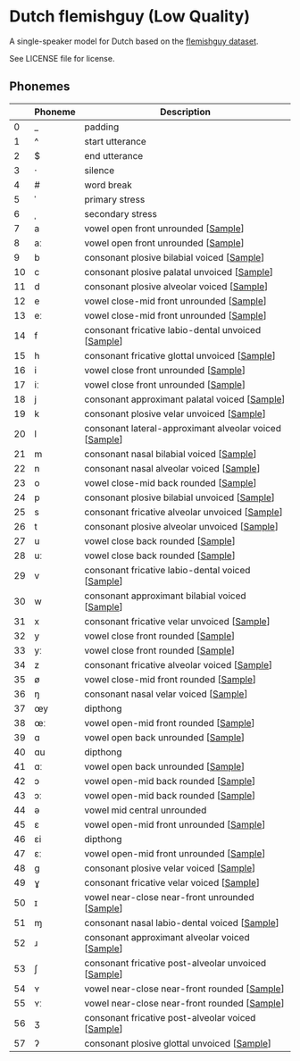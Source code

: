# Dutch flemishguy (Low Quality)

A single-speaker model for Dutch based on the [flemishguy dataset](https://github.com/rhasspy/dataset-voice-flemishguy).

See LICENSE file for license.


## Phonemes

<table><thead><th>&nbsp;</th><th>Phoneme</th><th>Description</th></thead>
<tr>
<td> 0 </td>
<td> _ </td>
<td> padding </td>
</tr>
<tr>
<td> 1 </td>
<td> ^ </td>
<td> start utterance </td>
</tr>
<tr>
<td> 2 </td>
<td> $ </td>
<td> end utterance </td>
</tr>
<tr>
<td> 3 </td>
<td> · </td>
<td> silence </td>
</tr>
<tr>
<td> 4 </td>
<td> # </td>
<td> word break </td>
</tr>
<tr>
<td> 5 </td>
<td> ˈ </td>
<td> primary stress </td>
</tr>
<tr>
<td> 6 </td>
<td> ˌ </td>
<td> secondary stress </td>
</tr>
<tr>
<td> 7 </td>
<td> a </td>
<td> vowel open front unrounded [<a title="Audio sample for vowel open front unrounded " href="../../phonemes/open_front_unrounded_vowel.wav">Sample</a>] </td>
</tr>
<tr>
<td> 8 </td>
<td> aː </td>
<td> vowel open front unrounded [<a title="Audio sample for vowel open front unrounded " href="../../phonemes/open_front_unrounded_vowel.wav">Sample</a>] </td>
</tr>
<tr>
<td> 9 </td>
<td> b </td>
<td> consonant plosive bilabial voiced [<a title="Audio sample for consonant plosive bilabial voiced " href="../../phonemes/voiced_bilabial_plosive.wav">Sample</a>] </td>
</tr>
<tr>
<td> 10 </td>
<td> c </td>
<td> consonant plosive palatal unvoiced [<a title="Audio sample for consonant plosive palatal unvoiced " href="../../phonemes/voiceless_palatal_plosive.wav">Sample</a>] </td>
</tr>
<tr>
<td> 11 </td>
<td> d </td>
<td> consonant plosive alveolar voiced [<a title="Audio sample for consonant plosive alveolar voiced " href="../../phonemes/voiced_alveolar_plosive.wav">Sample</a>] </td>
</tr>
<tr>
<td> 12 </td>
<td> e </td>
<td> vowel close-mid front unrounded [<a title="Audio sample for vowel close-mid front unrounded " href="../../phonemes/close-mid_front_unrounded_vowel.wav">Sample</a>] </td>
</tr>
<tr>
<td> 13 </td>
<td> eː </td>
<td> vowel close-mid front unrounded [<a title="Audio sample for vowel close-mid front unrounded " href="../../phonemes/close-mid_front_unrounded_vowel.wav">Sample</a>] </td>
</tr>
<tr>
<td> 14 </td>
<td> f </td>
<td> consonant fricative labio-dental unvoiced [<a title="Audio sample for consonant fricative labio-dental unvoiced " href="../../phonemes/voiceless_labiodental_fricative.wav">Sample</a>] </td>
</tr>
<tr>
<td> 15 </td>
<td> h </td>
<td> consonant fricative glottal unvoiced [<a title="Audio sample for consonant fricative glottal unvoiced " href="../../phonemes/voiceless_glottal_fricative.wav">Sample</a>] </td>
</tr>
<tr>
<td> 16 </td>
<td> i </td>
<td> vowel close front unrounded [<a title="Audio sample for vowel close front unrounded " href="../../phonemes/close_front_unrounded_vowel.wav">Sample</a>] </td>
</tr>
<tr>
<td> 17 </td>
<td> iː </td>
<td> vowel close front unrounded [<a title="Audio sample for vowel close front unrounded " href="../../phonemes/close_front_unrounded_vowel.wav">Sample</a>] </td>
</tr>
<tr>
<td> 18 </td>
<td> j </td>
<td> consonant approximant palatal voiced [<a title="Audio sample for consonant approximant palatal voiced " href="../../phonemes/palatal_approximant.wav">Sample</a>] </td>
</tr>
<tr>
<td> 19 </td>
<td> k </td>
<td> consonant plosive velar unvoiced [<a title="Audio sample for consonant plosive velar unvoiced " href="../../phonemes/voiceless_velar_plosive.wav">Sample</a>] </td>
</tr>
<tr>
<td> 20 </td>
<td> l </td>
<td> consonant lateral-approximant alveolar voiced [<a title="Audio sample for consonant lateral-approximant alveolar voiced " href="../../phonemes/alveolar_lateral_approximant.wav">Sample</a>] </td>
</tr>
<tr>
<td> 21 </td>
<td> m </td>
<td> consonant nasal bilabial voiced [<a title="Audio sample for consonant nasal bilabial voiced " href="../../phonemes/bilabial_nasal.wav">Sample</a>] </td>
</tr>
<tr>
<td> 22 </td>
<td> n </td>
<td> consonant nasal alveolar voiced [<a title="Audio sample for consonant nasal alveolar voiced " href="../../phonemes/alveolar_nasal.wav">Sample</a>] </td>
</tr>
<tr>
<td> 23 </td>
<td> o </td>
<td> vowel close-mid back rounded [<a title="Audio sample for vowel close-mid back rounded " href="../../phonemes/close-mid_back_rounded_vowel.wav">Sample</a>] </td>
</tr>
<tr>
<td> 24 </td>
<td> p </td>
<td> consonant plosive bilabial unvoiced [<a title="Audio sample for consonant plosive bilabial unvoiced " href="../../phonemes/voiceless_bilabial_plosive.wav">Sample</a>] </td>
</tr>
<tr>
<td> 25 </td>
<td> s </td>
<td> consonant fricative alveolar unvoiced [<a title="Audio sample for consonant fricative alveolar unvoiced " href="../../phonemes/voiceless_alveolar_fricative.wav">Sample</a>] </td>
</tr>
<tr>
<td> 26 </td>
<td> t </td>
<td> consonant plosive alveolar unvoiced [<a title="Audio sample for consonant plosive alveolar unvoiced " href="../../phonemes/voiceless_alveolar_plosive.wav">Sample</a>] </td>
</tr>
<tr>
<td> 27 </td>
<td> u </td>
<td> vowel close back rounded [<a title="Audio sample for vowel close back rounded " href="../../phonemes/close_back_rounded_vowel.wav">Sample</a>] </td>
</tr>
<tr>
<td> 28 </td>
<td> uː </td>
<td> vowel close back rounded [<a title="Audio sample for vowel close back rounded " href="../../phonemes/close_back_rounded_vowel.wav">Sample</a>] </td>
</tr>
<tr>
<td> 29 </td>
<td> v </td>
<td> consonant fricative labio-dental voiced [<a title="Audio sample for consonant fricative labio-dental voiced " href="../../phonemes/voiced_labiodental_fricative.wav">Sample</a>] </td>
</tr>
<tr>
<td> 30 </td>
<td> w </td>
<td> consonant approximant bilabial voiced [<a title="Audio sample for consonant approximant bilabial voiced " href="../../phonemes/voiced_bilabial_approximant.wav">Sample</a>] </td>
</tr>
<tr>
<td> 31 </td>
<td> x </td>
<td> consonant fricative velar unvoiced [<a title="Audio sample for consonant fricative velar unvoiced " href="../../phonemes/voiceless_velar_fricative.wav">Sample</a>] </td>
</tr>
<tr>
<td> 32 </td>
<td> y </td>
<td> vowel close front rounded [<a title="Audio sample for vowel close front rounded " href="../../phonemes/close_front_rounded_vowel.wav">Sample</a>] </td>
</tr>
<tr>
<td> 33 </td>
<td> yː </td>
<td> vowel close front rounded [<a title="Audio sample for vowel close front rounded " href="../../phonemes/close_front_rounded_vowel.wav">Sample</a>] </td>
</tr>
<tr>
<td> 34 </td>
<td> z </td>
<td> consonant fricative alveolar voiced [<a title="Audio sample for consonant fricative alveolar voiced " href="../../phonemes/voiced_alveolar_fricative.wav">Sample</a>] </td>
</tr>
<tr>
<td> 35 </td>
<td> ø </td>
<td> vowel close-mid front rounded [<a title="Audio sample for vowel close-mid front rounded " href="../../phonemes/close-mid_front_rounded_vowel.wav">Sample</a>] </td>
</tr>
<tr>
<td> 36 </td>
<td> ŋ </td>
<td> consonant nasal velar voiced [<a title="Audio sample for consonant nasal velar voiced " href="../../phonemes/velar_nasal.wav">Sample</a>] </td>
</tr>
<tr>
<td> 37 </td>
<td> œy </td>
<td> dipthong </td>
</tr>
<tr>
<td> 38 </td>
<td> œː </td>
<td> vowel open-mid front rounded [<a title="Audio sample for vowel open-mid front rounded " href="../../phonemes/open-mid_front_rounded_vowel.wav">Sample</a>] </td>
</tr>
<tr>
<td> 39 </td>
<td> ɑ </td>
<td> vowel open back unrounded [<a title="Audio sample for vowel open back unrounded " href="../../phonemes/open_back_unrounded_vowel.wav">Sample</a>] </td>
</tr>
<tr>
<td> 40 </td>
<td> ɑu </td>
<td> dipthong </td>
</tr>
<tr>
<td> 41 </td>
<td> ɑː </td>
<td> vowel open back unrounded [<a title="Audio sample for vowel open back unrounded " href="../../phonemes/open_back_unrounded_vowel.wav">Sample</a>] </td>
</tr>
<tr>
<td> 42 </td>
<td> ɔ </td>
<td> vowel open-mid back rounded [<a title="Audio sample for vowel open-mid back rounded " href="../../phonemes/open-mid_back_rounded_vowel.wav">Sample</a>] </td>
</tr>
<tr>
<td> 43 </td>
<td> ɔː </td>
<td> vowel open-mid back rounded [<a title="Audio sample for vowel open-mid back rounded " href="../../phonemes/open-mid_back_rounded_vowel.wav">Sample</a>] </td>
</tr>
<tr>
<td> 44 </td>
<td> ə </td>
<td> vowel mid central unrounded </td>
</tr>
<tr>
<td> 45 </td>
<td> ɛ </td>
<td> vowel open-mid front unrounded [<a title="Audio sample for vowel open-mid front unrounded " href="../../phonemes/open-mid_front_unrounded_vowel.wav">Sample</a>] </td>
</tr>
<tr>
<td> 46 </td>
<td> ɛi </td>
<td> dipthong </td>
</tr>
<tr>
<td> 47 </td>
<td> ɛː </td>
<td> vowel open-mid front unrounded [<a title="Audio sample for vowel open-mid front unrounded " href="../../phonemes/open-mid_front_unrounded_vowel.wav">Sample</a>] </td>
</tr>
<tr>
<td> 48 </td>
<td> ɡ </td>
<td> consonant plosive velar voiced [<a title="Audio sample for consonant plosive velar voiced " href="../../phonemes/voiced_velar_plosive.wav">Sample</a>] </td>
</tr>
<tr>
<td> 49 </td>
<td> ɣ </td>
<td> consonant fricative velar voiced [<a title="Audio sample for consonant fricative velar voiced " href="../../phonemes/voiced_velar_fricative.wav">Sample</a>] </td>
</tr>
<tr>
<td> 50 </td>
<td> ɪ </td>
<td> vowel near-close near-front unrounded [<a title="Audio sample for vowel near-close near-front unrounded " href="../../phonemes/near-close_near-front_unrounded_vowel.wav">Sample</a>] </td>
</tr>
<tr>
<td> 51 </td>
<td> ɱ </td>
<td> consonant nasal labio-dental voiced [<a title="Audio sample for consonant nasal labio-dental voiced " href="../../phonemes/labiodental_nasal.wav">Sample</a>] </td>
</tr>
<tr>
<td> 52 </td>
<td> ɹ </td>
<td> consonant approximant alveolar voiced [<a title="Audio sample for consonant approximant alveolar voiced " href="../../phonemes/alveolar_approximant.wav">Sample</a>] </td>
</tr>
<tr>
<td> 53 </td>
<td> ʃ </td>
<td> consonant fricative post-alveolar unvoiced [<a title="Audio sample for consonant fricative post-alveolar unvoiced " href="../../phonemes/voiceless_postalveolar_fricative.wav">Sample</a>] </td>
</tr>
<tr>
<td> 54 </td>
<td> ʏ </td>
<td> vowel near-close near-front rounded [<a title="Audio sample for vowel near-close near-front rounded " href="../../phonemes/near-close_near-front_rounded_vowel.wav">Sample</a>] </td>
</tr>
<tr>
<td> 55 </td>
<td> ʏː </td>
<td> vowel near-close near-front rounded [<a title="Audio sample for vowel near-close near-front rounded " href="../../phonemes/near-close_near-front_rounded_vowel.wav">Sample</a>] </td>
</tr>
<tr>
<td> 56 </td>
<td> ʒ </td>
<td> consonant fricative post-alveolar voiced [<a title="Audio sample for consonant fricative post-alveolar voiced " href="../../phonemes/voiced_postalveolar_fricative.wav">Sample</a>] </td>
</tr>
<tr>
<td> 57 </td>
<td> ʔ </td>
<td> consonant plosive glottal unvoiced [<a title="Audio sample for consonant plosive glottal unvoiced " href="../../phonemes/glottal_plosive.wav">Sample</a>] </td>
</tr>
</table>
